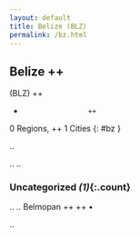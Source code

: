```yaml
---
layout: default
title: Belize (BLZ)
permalink: /bz.html
---
```



## Belize   ++
(BLZ)  ++
-                     ++
0 Regions, ++
1 Cities
{: #bz }

.. 




.. 
.. 


### Uncategorized _(1)_{:.count}


..
..
Belmopan  ++
 ++
•




.. 
 
